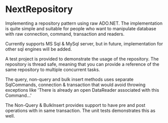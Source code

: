 # NextRepository

Implementing a repository pattern using raw ADO.NET. The implementation is quite simple and suitable for people who want to manipulate database with raw connection, command, transaction and readers.

Currently supports MS Sql & MySql server, but in future, implementation for other sql engines will be added.

A test project is provided to demonstrate the usage of the repository. The repository is thread safe, meaning that you can provide a reference of the same repository to multiple concurrent tasks.

The query, non-query and bulk insert methods uses separate SqlCommands, connection & transaction that would avoid throwing exceptions like 'There is already an open DataReader associated with this Command...'

The Non-Query & BulkInsert provides support to have pre and post operations with in same transaction. The unit tests demonstrates this as well.
